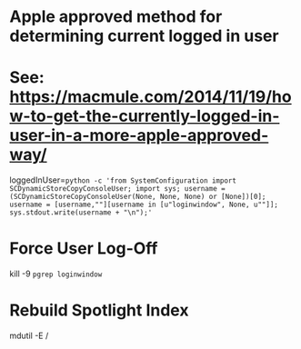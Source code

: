 # Apple approved method for determining current logged in user
# See: https://macmule.com/2014/11/19/how-to-get-the-currently-logged-in-user-in-a-more-apple-approved-way/
loggedInUser=`python -c 'from SystemConfiguration import SCDynamicStoreCopyConsoleUser; import sys; username = (SCDynamicStoreCopyConsoleUser(None, None, None) or [None])[0]; username = [username,""][username in [u"loginwindow", None, u""]]; sys.stdout.write(username + "\n");'`

# Force User Log-Off
kill -9 `pgrep loginwindow`

# Rebuild Spotlight Index
mdutil -E /

